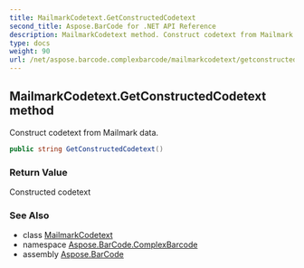 ```yaml
---
title: MailmarkCodetext.GetConstructedCodetext
second_title: Aspose.BarCode for .NET API Reference
description: MailmarkCodetext method. Construct codetext from Mailmark data
type: docs
weight: 90
url: /net/aspose.barcode.complexbarcode/mailmarkcodetext/getconstructedcodetext/
---
```

## MailmarkCodetext.GetConstructedCodetext method

Construct codetext from Mailmark data.

```csharp
public string GetConstructedCodetext()
```

### Return Value

Constructed codetext

### See Also

* class [MailmarkCodetext](../)
* namespace [Aspose.BarCode.ComplexBarcode](../../mailmarkcodetext/)
* assembly [Aspose.BarCode](../../../)


